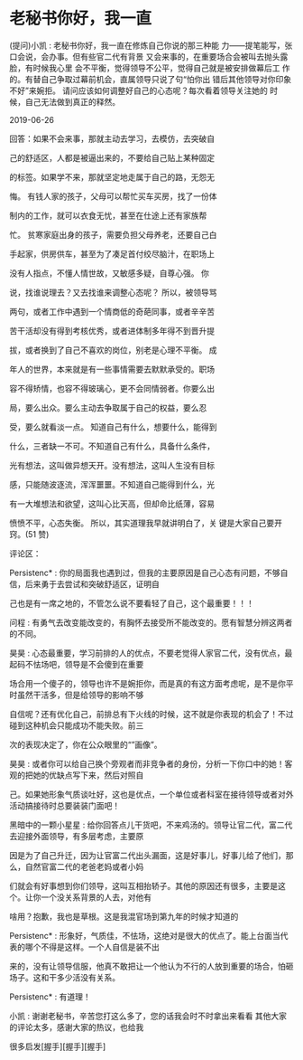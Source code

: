 # 老秘书你好，我一直

(提问)小凯 : 老秘书你好，我一直在修炼自己你说的那三种能 力——提笔能写，张口会说，会办事。但有些官二代有背景 又会来事的，在重要场合会被叫去抛头露脸，有时候我心里 会不平衡，觉得领导不公平，觉得自己就是被安排做幕后工 作的。有替自己争取过幕前机会，直属领导只说了句“怕你出 错后其他领导对你印象不好”来婉拒。 请问应该如何调整好自己的心态呢？每次看着领导关注她的 时候，自己无法做到真正的释然。

2019-06-26

回答：如果不会来事，那就主动去学习，去模仿，去突破自

己的舒适区，人都是被逼出来的，不要给自己贴上某种固定

的标签。如果学不来，那就坚定地走属于自己的路，无怨无

悔。 有钱人家的孩子，父母可以帮忙买车买房，找了一份体

制内的工作，就可以衣食无忧，甚至在仕途上还有家族帮

忙。 贫寒家庭出身的孩子，需要负担父母养老，还要自己白

手起家，供房供车，甚至为了凑足首付绞尽脑汁，在职场上

没有人指点，不懂人情世故，又敏感多疑，自尊心强。 你

说，找谁说理去？又去找谁来调整心态呢？ 所以，被领导骂

两句，或者工作中遇到一个情商低的奇葩同事，或者辛辛苦

苦干活却没有得到考核优秀，或者进体制多年得不到晋升提

拔，或者换到了自己不喜欢的岗位，别老是心理不平衡。 成

年人的世界，本来就是有一些事情需要去默默承受的。职场

容不得矫情，也容不得玻璃心，更不会同情弱者。你要么出

局，要么出众。要么主动去争取属于自己的权益，要么忍

受，要么就看淡一点。 知道自己有什么，想要什么，能得到

什么，三者缺一不可。不知道自己有什么，具备什么条件，

光有想法，这叫做异想天开。没有想法，这叫人生没有目标

感，只能随波逐流，浑浑噩噩。不知道自己能得到什么，光

有一大堆想法和欲望，这叫心比天高，但却命比纸薄，容易

愤愤不平，心态失衡。 所以，其实道理我早就讲明白了，关 键是大家自己要开窍。(51 赞)

评论区：

Persistenc* : 你的局面我也遇到过，但我的主要原因是自己心态有问题，不够自信，后来勇于去尝试和突破舒适区，证明自

己也是有一席之地的，不管怎么说不要看轻了自己，这个最重要！！！

问程 : 有勇气去改变能改变的，有胸怀去接受所不能改变的。愿有智慧分辨这两者的不同。

昊昊 : 心态最重要，学习前排的人的优点，不要老觉得人家官二代，没有优点，最起码不怯场吧，领导是不会傻到在重要

场合用一个傻子的，领导也许不是婉拒你，而是真的有这方面考虑呢，是不是你平时虽然干活多，但是给领导的影响不够

自信呢？还有优化自己，前排总有下火线的时候，这不就是你表现的机会了！不过碰到这种机会只能成功不能失败。前三

次的表现决定了，你在公众眼里的“”画像”。

昊昊 : 或者你可以给自己换个旁观者而非竞争者的身份，分析一下你口中的她！客观的把她的优缺点写下来，然后对照自

己。如果她形象气质谈吐好，这也是优点，一个单位或者科室在接待领导或者对外活动搞接待时总要装装门面吧！

黑暗中的一颗小星星 : 给你回答点儿干货吧，不来鸡汤的。领导让官二代，富二代去迎接外面领导，有多层考虑，主要原

因是为了自己升迁，因为让官富二代出头漏面，这是好事儿，好事儿给了他们，那么，自然官富二代的老爸老妈或者小妈

们就会有好事想到你们领导，这叫互相抬轿子。其他的原因还有很多，主要是这个。让你一个没关系背景的人去，对他有

啥用？抱歉，我也是草根。这是我混官场到第九年的时候才知道的

Persistenc* : 形象好，气质佳，不怯场，这绝对是很大的优点了。能上台面当代表的哪个不得是这样。一个人自信是装不出

来的，没有让领导信服，他真不敢把让一个他认为不行的人放到重要的场合，怕砸场子。这和干多少活没有关系。

Persistenc* : 有道理！

小凯 : 谢谢老秘书，辛苦您打这么多了，您的话我会时不时拿出来看看 其他大家的评论太多，感谢大家的热议，也给我

很多启发[握手][握手][握手]